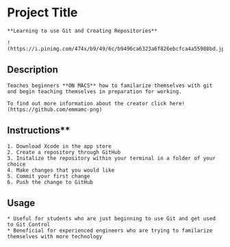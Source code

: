 # Project Title
    **Learning to use Git and Creating Repositories**

    !(https://i.pinimg.com/474x/b9/49/6c/b9496ca6323a6f826ebcfca4a55988bd.jpg)
## Description
    Teaches beginners **ON MACS** how to familarize themselves with git and begin teaching themselves in preparation for working.

    To find out more information about the creator click here!
    (https://github.com/emmamc-png)

## Instructions**
    1. Download Xcode in the app store
    2. Create a repository through GitHub
    3. Initalize the repository within your terminal in a folder of your choice
    4. Make changes that you would like
    5. Commit your first change
    6. Push the change to GitHub
## Usage
    * Useful for students who are just beginning to use Git and get used to Git Control
    * Beneficial for experienced engineers who are trying to familarize themselves with more technology

